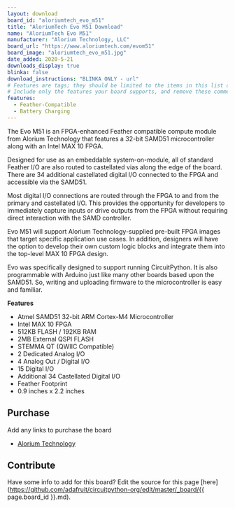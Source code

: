 ```yaml
---
layout: download
board_id: "aloriumtech_evo_m51"
title: "AloriumTech Evo M51 Download"
name: "AloriumTech Evo M51"
manufacturer: "Alorium Technology, LLC"
board_url: "https://www.aloriumtech.com/evom51"
board_image: "aloriumtech_evo_m51.jpg"
date_added: 2020-5-21
downloads_display: true
blinka: false
download_instructions: "BLINKA ONLY - url"
# Features are tags; they should be limited to the items in this list and spelled exactly the same.
# Include only the features your board supports, and remove these comment lines before committing.
features:
  - Feather-Compatible
  - Battery Charging
---
```


The Evo M51 is an FPGA-enhanced Feather compatible compute module from Alorium Technology that features a 32-bit SAMD51 microcontroller along with an Intel MAX 10 FPGA.  

Designed for use as an embeddable system-on-module, all of standard Feather I/O are also routed to castellated vias along the edge of the board. There are 34 additional castellated digital I/O connected to the FPGA and accessible via the SAMD51.

Most digital I/O connections are routed through the FPGA to and from the primary and castellated I/O.  This provides the opportunity for developers to immediately capture inputs or drive outputs from the FPGA without requiring direct interaction with the SAMD controller.  

Evo M51 will support Alorium Technology-supplied pre-built FPGA images that target specific application use cases.  In addition, designers will have the option to develop their own custom logic blocks and integrate them into the top-level MAX 10 FPGA design.

Evo was specifically designed to support running CircuitPython.  It is also programmable with Arduino just like many other boards based upon the SAMD51.  So, writing and uploading firmware to the microcontroller is easy and familiar.

__Features__
- Atmel SAMD51 32-bit ARM Cortex-M4 Microcontroller
- Intel MAX 10 FPGA
- 512KB FLASH / 192KB RAM
- 2MB External QSPI FLASH
- STEMMA QT (QWIIC Compatible)
- 2 Dedicated Analog I/O
- 4 Analog Out / Digital I/O
- 15 Digital I/O
- Additional 34 Castellated Digital I/O
- Feather Footprint
- 0.9 inches x 2.2 inches

## Purchase
Add any links to purchase the board
* [Alorium Technology](https://www.aloriumtech.com/evom51-buy/)

## Contribute

Have some info to add for this board? Edit the source for this page [here](https://github.com/adafruit/circuitpython-org/edit/master/_board/{{ page.board_id }}.md).
